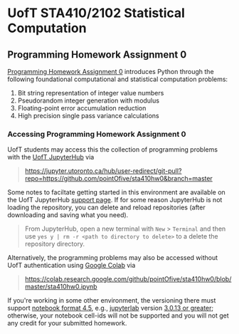 # UofT STA410/2102 Statistical Computation
## Programming Homework Assignment 0

[Programming Homework Assignment 0](sta410hw0.ipynb)  introduces Python through the following foundational computational and statistical computation problems:

1. Bit string representation of integer value numbers
2. Pseudorandom integer generation with modulus
3. Floating-point error accumulation reduction
4. High precision single pass variance calculations

### Accessing Programming Homework Assignment 0
UofT students may access this the collection of programming problems with the [UofT JupyterHub](https://jupyter.utoronto.ca) via

> https://jupyter.utoronto.ca/hub/user-redirect/git-pull?repo=https://github.com/pointOfive/sta410hw0&branch=master

Some notes to faciltate getting started in this environment are available on the UofT JupyterHub [support page](https://act.utoronto.ca/jupyterhub-support/).
If for some reason JupyterHub is not loading the repository, you can delete and reload repositories (after downloading and saving what you need).  

> From JupyterHub, open a new terminal with `New` > `Terminal` and then use `yes y | rm -r <path to directory to delete>` to a delete the repository directory.

Alternatively, the programming problems may also be accessed without UofT authentication using [Google Colab](https://colab.research.google.com) via

> https://colab.research.google.com/github/pointOfive/sta410hw0/blob/master/sta410hw0.ipynb

If you're working in some other environment, 
the versioning there must support [notebook format 4.5](https://github.com/jupyterlab/jupyterlab/issues/9729), e.g.,
[jupyterlab](https://jupyter.org/install) version
[3.0.13 or greater](https://github.com/jupyterlab/jupyterlab/releases/tag/v3.0.13);
otherwise, your notebook cell-ids will not be supported and you will not get any credit for your submitted homework.
